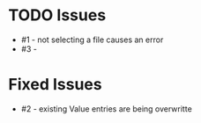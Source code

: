 # TODO Issues
- #1 - not selecting a file causes an error
- #3 -

# Fixed Issues
- #2 - existing Value entries are being overwritte